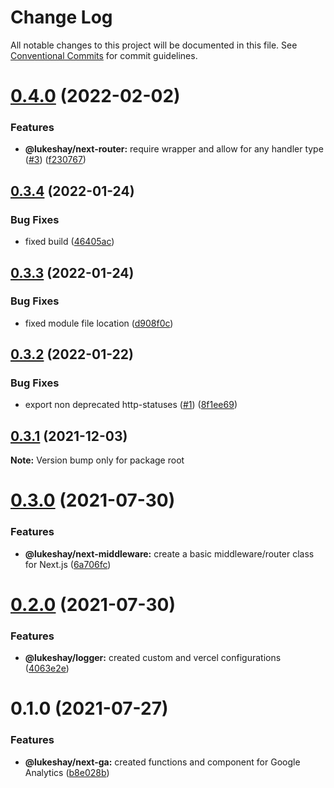 # Change Log

All notable changes to this project will be documented in this file.
See [Conventional Commits](https://conventionalcommits.org) for commit guidelines.

# [0.4.0](https://github.com/LukeShay/npm/compare/v0.3.4...v0.4.0) (2022-02-02)

### Features

- **@lukeshay/next-router:** require wrapper and allow for any handler type ([#3](https://github.com/LukeShay/npm/issues/3)) ([f230767](https://github.com/LukeShay/npm/commit/f2307674df375539897712d5b83df144a5c0fe06))

## [0.3.4](https://github.com/LukeShay/npm/compare/v0.3.3...v0.3.4) (2022-01-24)

### Bug Fixes

- fixed build ([46405ac](https://github.com/LukeShay/npm/commit/46405acd5b11b4f89c8c6c2c5ed49a909cb0cc27))

## [0.3.3](https://github.com/LukeShay/npm/compare/v0.3.2...v0.3.3) (2022-01-24)

### Bug Fixes

- fixed module file location ([d908f0c](https://github.com/LukeShay/npm/commit/d908f0cd1885937d353cb927c42a33e6cdb590d5))

## [0.3.2](https://github.com/LukeShay/npm/compare/v0.3.0...v0.3.2) (2022-01-22)

### Bug Fixes

- export non deprecated http-statuses ([#1](https://github.com/LukeShay/npm/issues/1)) ([8f1ee69](https://github.com/LukeShay/npm/commit/8f1ee69221ab2c70af10337ead58eef6b4189995))

## [0.3.1](https://github.com/LukeShay/npm/compare/v0.3.0...v0.3.1) (2021-12-03)

**Note:** Version bump only for package root

# [0.3.0](https://github.com/LukeShay/npm/compare/v0.2.0...v0.3.0) (2021-07-30)

### Features

- **@lukeshay/next-middleware:** create a basic middleware/router class for Next.js ([6a706fc](https://github.com/LukeShay/npm/commit/6a706fcbd47a36a36fea46d4889e0f0dbdff800f))

# [0.2.0](https://github.com/LukeShay/npm/compare/v0.1.0...v0.2.0) (2021-07-30)

### Features

- **@lukeshay/logger:** created custom and vercel configurations ([4063e2e](https://github.com/LukeShay/npm/commit/4063e2e9e65d675f7db56d309f90118957f57a1d))

# 0.1.0 (2021-07-27)

### Features

- **@lukeshay/next-ga:** created functions and component for Google Analytics ([b8e028b](https://github.com/LukeShay/npm/commit/b8e028b25e54dbcfd4e14f3ac6bb196d327d73ff))
